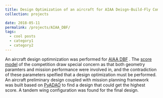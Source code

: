 ```yaml
---
title: Design Optimization of an aircraft for AIAA Deisgn·Build·Fly Competition
collection: projects

date: 2018-05-11
permalink: /projects/AIAA_DBF/
tags:
  - cool posts
  - category1
  - category2
---
```



An aircraft design optimnization was performed for [AIAA DBF](https://www.aiaadbf.org/General-Info/ "AIAA DBF") . The [score model](https://www.aiaadbf.org/Scoring/ "score model") of the competition draw special concern as that both geometry paramters and mission performance were involved in, and the contradiction of these parameters speified that a design optimization must be performed.  An aircraft preliminary design coupled with mission planning framework was built based on [PyADAO](https://tsingqaq.github.io/projects/PyADAO_construction/ "PyADAO") to find a design that could get the highest score. A tandem wing configuration was found for the final design.

